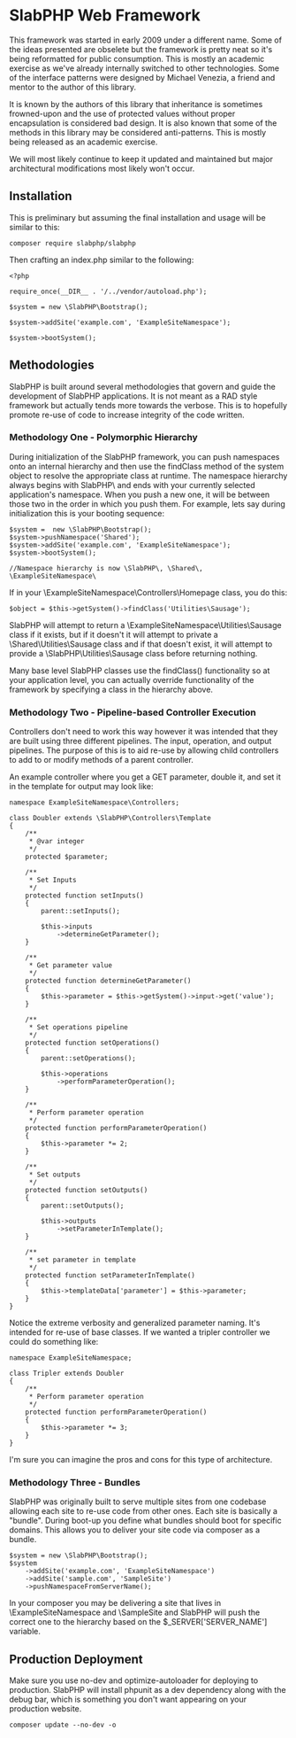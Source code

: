 # SlabPHP Web Framework

This framework was started in early 2009 under a different name. Some of the ideas presented are obselete but the framework is pretty neat so it's being reformatted for public consumption. This is mostly an academic exercise as we've already internally switched to other technologies. Some of the interface patterns were designed by Michael Venezia, a friend and mentor to the author of this library.

It is known by the authors of this library that inheritance is sometimes frowned-upon and the use of protected values without proper encapsulation is considered bad design. It is also known that some of the methods in this library may be considered anti-patterns. This is mostly being released as an academic exercise.

We will most likely continue to keep it updated and maintained but major architectural modifications most likely won't occur.

## Installation

This is preliminary but assuming the final installation and usage will be similar to this:

    composer require slabphp/slabphp

Then crafting an index.php similar to the following:

    <?php

    require_once(__DIR__ . '/../vendor/autoload.php');

    $system = new \SlabPHP\Bootstrap();

    $system->addSite('example.com', 'ExampleSiteNamespace');

    $system->bootSystem();

## Methodologies

SlabPHP is built around several methodologies that govern and guide the development of SlabPHP applications. It is not meant as a RAD style framework but actually tends more towards the verbose. This is to hopefully promote re-use of code to increase integrity of the code written.

### Methodology One - Polymorphic Hierarchy

During initialization of the SlabPHP framework, you can push namespaces onto an internal hierarchy and then use the findClass method of the system object to resolve the appropriate class at runtime. The namespace hierarchy always begins with SlabPHP\ and ends with your currently selected application's namespace. When you push a new one, it will be between those two in the order in which you push them. For example, lets say during initialization this is your booting sequence:

    $system =  new \SlabPHP\Bootstrap();
    $system->pushNamespace('Shared');
    $system->addSite('example.com', 'ExampleSiteNamespace');
    $system->bootSystem();

    //Namespace hierarchy is now \SlabPHP\, \Shared\, \ExampleSiteNamespace\

If in your \ExampleSiteNamespace\Controllers\Homepage class, you do this:

    $object = $this->getSystem()->findClass('Utilities\Sausage');

SlabPHP will attempt to return a \ExampleSiteNamespace\Utilities\Sausage class if it exists, but if it doesn't it will attempt to private a \Shared\Utilities\Sausage class and if that doesn't exist, it will attempt to provide a \SlabPHP\Utilities\Sausage class before returning nothing.

Many base level SlabPHP classes use the findClass() functionality so at your application level, you can actually override functionality of the framework by specifying a class in the hierarchy above.

### Methodology Two - Pipeline-based Controller Execution

Controllers don't need to work this way however it was intended that they are built using three different pipelines. The input, operation, and output pipelines. The purpose of this is to aid re-use by allowing child controllers to add to or modify methods of a parent controller.

An example controller where you get a GET parameter, double it, and set it in the template for output may look like:

    namespace ExampleSiteNamespace\Controllers;

    class Doubler extends \SlabPHP\Controllers\Template
    {
        /**
         * @var integer
         */
        protected $parameter;

        /**
         * Set Inputs
         */
        protected function setInputs()
        {
            parent::setInputs();

            $this->inputs
                ->determineGetParameter();
        }

        /**
         * Get parameter value
         */
        protected function determineGetParameter()
        {
            $this->parameter = $this->getSystem()->input->get('value');
        }

        /**
         * Set operations pipeline
         */
        protected function setOperations()
        {
            parent::setOperations();

            $this->operations
                ->performParameterOperation();
        }

        /**
         * Perform parameter operation
         */
        protected function performParameterOperation()
        {
            $this->parameter *= 2;
        }

        /**
         * Set outputs
         */
        protected function setOutputs()
        {
            parent::setOutputs();

            $this->outputs
                ->setParameterInTemplate();
        }

        /**
         * set parameter in template
         */
        protected function setParameterInTemplate()
        {
            $this->templateData['parameter'] = $this->parameter;
        }
    }

Notice the extreme verbosity and generalized parameter naming. It's intended for re-use of base classes. If we wanted a tripler controller we could do something like:

    namespace ExampleSiteNamespace;

    class Tripler extends Doubler
    {
        /**
         * Perform parameter operation
         */
        protected function performParameterOperation()
        {
            $this->parameter *= 3;
        }
    }

I'm sure you can imagine the pros and cons for this type of architecture.

### Methodology Three - Bundles

SlabPHP was originally built to serve multiple sites from one codebase allowing each site to re-use code from other ones. Each site is basically a "bundle". During boot-up you define what bundles should boot for specific domains. This allows you to deliver your site code via composer as a bundle.

    $system = new \SlabPHP\Bootstrap();
    $system
        ->addSite('example.com', 'ExampleSiteNamespace')
        ->addSite('sample.com', 'SampleSite')
        ->pushNamespaceFromServerName();

In your composer you may be delivering a site that lives in \ExampleSiteNamespace and \SampleSite and SlabPHP will push the correct one to the hierarchy based on the $_SERVER['SERVER_NAME'] variable.

## Production Deployment

Make sure you use no-dev and optimize-autoloader for deploying to production. SlabPHP will install phpunit as a dev dependency along with the debug bar, which is something you don't want appearing on your production website.

    composer update --no-dev -o
